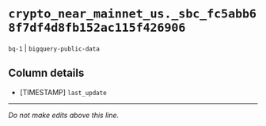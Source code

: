 # `crypto_near_mainnet_us._sbc_fc5abb68f7df4d8fb152ac115f426906`
`bq-1` | `bigquery-public-data`

## Column details
* [TIMESTAMP] `last_update`

-------------------------------------------------------------------------------
*Do not make edits above this line.*
